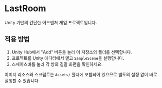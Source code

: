 # LastRoom

Unity 기반의 간단한 어드벤처 게임 프로젝트입니다.

## 적용 방법

1. Unity Hub에서 "Add" 버튼을 눌러 이 저장소의 폴더를 선택합니다.
2. 프로젝트를 Unity 에디터에서 열고 `SampleScene`을 실행합니다.
3. 스페이스바를 눌러 각 방의 결말 화면을 확인하세요.

이미지 리소스와 스크립트는 `Assets/` 폴더에 포함되어 있으므로 별도의 설정 없이 바로 실행할 수 있습니다.

